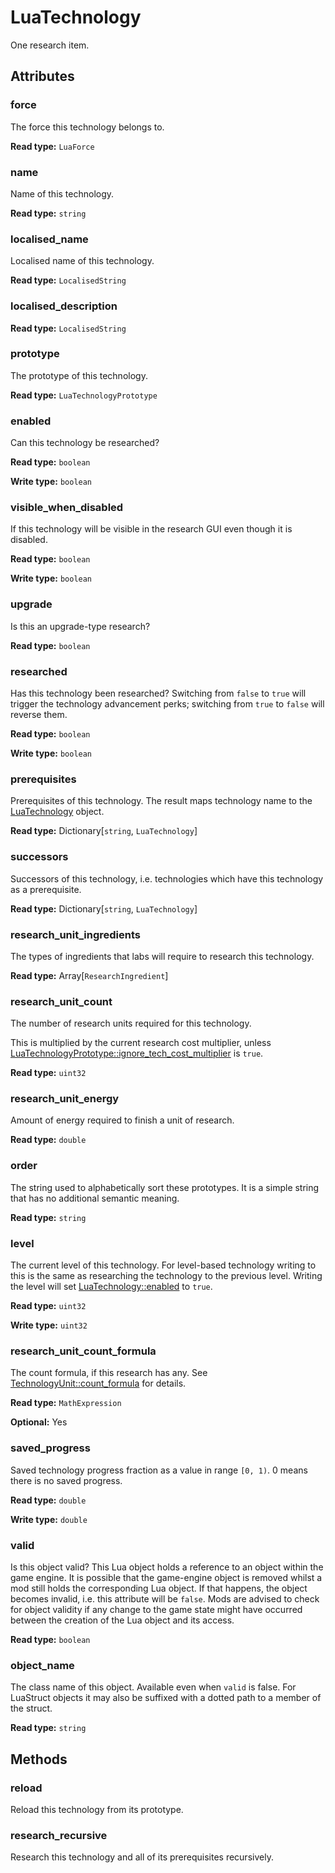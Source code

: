 # LuaTechnology

One research item.

## Attributes

### force

The force this technology belongs to.

**Read type:** `LuaForce`

### name

Name of this technology.

**Read type:** `string`

### localised_name

Localised name of this technology.

**Read type:** `LocalisedString`

### localised_description

**Read type:** `LocalisedString`

### prototype

The prototype of this technology.

**Read type:** `LuaTechnologyPrototype`

### enabled

Can this technology be researched?

**Read type:** `boolean`

**Write type:** `boolean`

### visible_when_disabled

If this technology will be visible in the research GUI even though it is disabled.

**Read type:** `boolean`

**Write type:** `boolean`

### upgrade

Is this an upgrade-type research?

**Read type:** `boolean`

### researched

Has this technology been researched? Switching from `false` to `true` will trigger the technology advancement perks; switching from `true` to `false` will reverse them.

**Read type:** `boolean`

**Write type:** `boolean`

### prerequisites

Prerequisites of this technology. The result maps technology name to the [LuaTechnology](runtime:LuaTechnology) object.

**Read type:** Dictionary[`string`, `LuaTechnology`]

### successors

Successors of this technology, i.e. technologies which have this technology as a prerequisite.

**Read type:** Dictionary[`string`, `LuaTechnology`]

### research_unit_ingredients

The types of ingredients that labs will require to research this technology.

**Read type:** Array[`ResearchIngredient`]

### research_unit_count

The number of research units required for this technology.

This is multiplied by the current research cost multiplier, unless [LuaTechnologyPrototype::ignore_tech_cost_multiplier](runtime:LuaTechnologyPrototype::ignore_tech_cost_multiplier) is `true`.

**Read type:** `uint32`

### research_unit_energy

Amount of energy required to finish a unit of research.

**Read type:** `double`

### order

The string used to alphabetically sort these prototypes. It is a simple string that has no additional semantic meaning.

**Read type:** `string`

### level

The current level of this technology. For level-based technology writing to this is the same as researching the technology to the previous level. Writing the level will set [LuaTechnology::enabled](runtime:LuaTechnology::enabled) to `true`.

**Read type:** `uint32`

**Write type:** `uint32`

### research_unit_count_formula

The count formula, if this research has any. See [TechnologyUnit::count_formula](prototype:TechnologyUnit::count_formula) for details.

**Read type:** `MathExpression`

**Optional:** Yes

### saved_progress

Saved technology progress fraction as a value in range `[0, 1)`. 0 means there is no saved progress.

**Read type:** `double`

**Write type:** `double`

### valid

Is this object valid? This Lua object holds a reference to an object within the game engine. It is possible that the game-engine object is removed whilst a mod still holds the corresponding Lua object. If that happens, the object becomes invalid, i.e. this attribute will be `false`. Mods are advised to check for object validity if any change to the game state might have occurred between the creation of the Lua object and its access.

**Read type:** `boolean`

### object_name

The class name of this object. Available even when `valid` is false. For LuaStruct objects it may also be suffixed with a dotted path to a member of the struct.

**Read type:** `string`

## Methods

### reload

Reload this technology from its prototype.

### research_recursive

Research this technology and all of its prerequisites recursively.

